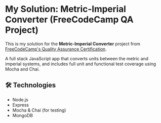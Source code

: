 # My Solution: Metric-Imperial Converter (FreeCodeCamp QA Project)

 This is my solution for the **Metric-Imperial Converter** project from [FreeCodeCamp's Quality Assurance Certification](https://www.freecodecamp.org/learn/quality-assurance/).

 A full stack JavaScript app that converts units between the metric and imperial systems, and includes full unit and functional test coverage using Mocha and Chai.



## 🛠 Technologies

- Node.js
- Express
- Mocha & Chai (for testing)
- MongoDB

